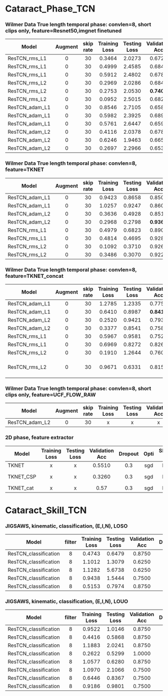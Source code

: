 # Cataract_Phase_TCN

### Wilmer Data True length temporal phase: convlen=8, short clips only, feature=Resnet50,imgnet finetuned
Model | Augment | skip rate | Training Loss | Testing Loss | Validation Acc |  Dropout | Opti | SLURM ID| Notes |
---|:---:|:---:|:---:|:---:|:---:|:---:|:---:|:---: | :---:  |
ResTCN_rms_L1 | 0 | 30 | 0.3464 | 2.0273 | 0.6728 | 0.0 | rms | 11721946 |  |
ResTCN_rms_L1 | 0 | 30 | 0.4999 | 2.4585 | 0.6849 | 0.3 | rms | 11721893 |  |
ResTCN_rms_L1 | 0 | 30 | 0.5912 | 2.4802 | 0.6781 | 0.5 | rms | 11721960 |  |
ResTCN_rms_L2 | 0 | 30 | 0.2969 | 2.0286 | 0.6845 | 0.0 | rms | 11721972 |  |
ResTCN_rms_L2 | 0 | 30 | 0.2753 | 2.0530 | **0.7402** | 0.3 | rms | 11721993 |  |
ResTCN_rms_L2 | 0 | 30 | 0.0952 | 2.5015 | 0.6823 | 0.5 | rms | 11722007 |  |
ResTCN_adam_L1 | 0 | 30 | 0.8546 | 2.7105 | 0.6587 | 0.0 | adam | 11930685 |  |
ResTCN_adam_L1 | 0 | 30 | 0.5982 | 2.3925 | 0.6894 | 0.3 | adam | 11932491 |  |
ResTCN_adam_L1 | 0 | 30 | 0.5761 | 2.6447 | 0.6590 | 0.5 | adam | 11933330 |  |
ResTCN_adam_L2 | 0 | 30 | 0.4116 | 2.0378 | 0.6783 |  0.0 | adam | 11926746 |  |
ResTCN_adam_L2 | 0 | 30 | 0.6246 | 1.9463 | 0.6652 |  0.3 | adam | 11928035 |  |
ResTCN_adam_L2 | 0 | 30 | 0.2697 | 2.2966 | 0.6539 | 0.5 | adam | 11928707 |  |

### Wilmer Data True length temporal phase: convlen=8, feature=TKNET
Model | Augment | skip rate | Training Loss | Testing Loss | Validation Acc |  Dropout | Opti | SLURM ID| Notes |
---|:---:|:---:|:---:|:---:|:---:|:---:|:---:|:---: | :---:  |
ResTCN_adam_L1 | 0 | 30 | 0.9423 | 0.8658 | 0.8505 | 0.3 | adam | 13913990 | feat_dim=256 |
ResTCN_adam_L1 | 0 | 30 | 1.0257 | 0.9247 | 0.8607 | 0.5 | adam | 13913981 | feat_dim=256 |
ResTCN_adam_L2 | 0 | 30 | 0.3636 | 0.4928 | 0.8517 | 0.3 | adam | 13913985 | feat_dim=256 |
ResTCN_adam_L2 | 0 | 30 | 0.2968 | 0.2798 | **0.9364** | 0.5 | adam | 13913987 | feat_dim=256 |
ResTCN_rms_L1 | 0 | 30 | 0.4979 | 0.6823 | 0.8902 | 0.3 | rms | 13913995 | feat_dim=256 |
ResTCN_rms_L1 | 0 | 30 | 0.4814 | 0.4695 | 0.9286 | 0.5 | rms | 13913996 | feat_dim=256 |
ResTCN_rms_L2 | 0 | 30 | 0.1092 | 0.3710 | 0.9267 | 0.3 | rms | 13913997 | feat_dim=256 |
ResTCN_rms_L2 | 0 | 30 | 0.3486 | 0.3070 | 0.9225 | 0.5 | rms | 13913999 | feat_dim=256 |

### Wilmer Data True length temporal phase: convlen=8,  feature=TKNET_concat
Model | Augment | skip rate | Training Loss | Testing Loss | Validation Acc |  Dropout | Opti | SLURM ID| Notes |
---|:---:|:---:|:---:|:---:|:---:|:---:|:---:|:---: | :---:  |
ResTCN_adam_L1 | 0 | 30 | 1.2785 | 1.2335 | 0.7753 | 0.3 | adam | 13914077 | feat_dim=448 |
ResTCN_adam_L1 | 0 | 30 | 0.6410 | 0.8987 | **0.8410** | 0.5 | adam | 13914082 | feat_dim=448 |
ResTCN_adam_L2 | 0 | 30 | 0.2520 | 0.9421 | 0.7933 | 0.3 | adam | 13914158 | feat_dim=448 |
ResTCN_adam_L2 | 0 | 30 | 0.3377 | 0.8541 | 0.7583 | 0.5 | adam | 13914160 | feat_dim=448 |
ResTCN_rms_L1 | 0 | 30 | 0.5967 | 0.9581 | 0.7528 | 0.3 | rms | 13914162 | feat_dim=448 |
ResTCN_rms_L1 | 0 | 30 | 0.6969 | 0.8272 | 0.8265 | 0.5 | rms | 13914163 | feat_dim=448 |
ResTCN_rms_L2 | 0 | 30 | 0.1910 | 1.2644 | 0.7603 | 0.3 | rms | 13914166 | feat_dim=448 |
ResTCN_rms_L2 | 0 | 30 | 0.9671 | 0.6331 | 0.8156 | 0.5 | rms | 13914168 | feat_dim=448, these are not done yet |


### Wilmer Data True length temporal phase: convlen=8, short clips only, feature=UCF_FLOW_RAW
Model | Augment | skip rate | Training Loss | Testing Loss | Validation Acc |  Dropout | Opti | SLURM ID| Notes |
---|:---:|:---:|:---:|:---:|:---:|:---:|:---:|:---: | :---:  |
ResTCN_adam_L2 | 0 | 30 | x | x | x | 0.5 | adam | 14296559 | feat_dim=4096 |

### 2D phase, feature extractor
Model |  Training Loss | Testing Loss | Validation Acc |  Dropout | Opti | SLURM ID| Notes |
---|:---:|:---:|:---:|:---:|:---:|:---:|:---:|
TKNET | x | x | 0.5510 | 0.3 | sgd | local |   
TKNET_CSP | x | x | 0.3260 | 0.3 | sgd | local | Correct Split  
TKNET_cat | x | x | 0.57 | 0.3 | sgd | local |  

# Cataract_Skill_TCN

### JIGSAWS, kinematic, classification, (E,I,N), LOSO
Model | filter | Training Loss | Testing Loss | Validation Acc |  Dropout | Opti | SLURM ID| Notes |
---|:---:|:---:|:---:|:---:|:---:|:---:|:---: | :---:  |
ResTCN_classification | 8 | 0.4743 | 0.6479 | 0.8750 | 0.3 | adam | local | split=1
ResTCN_classification | 8 | 1.1012 | 1.3079 | 0.6250 | 0.3 | adam | local | split=2
ResTCN_classification | 8 | 1.1282 | 5.6738 | 0.6250 | 0.3 | adam | local | split=3
ResTCN_classification | 8 | 0.9438 | 1.5444 | 0.7500 | 0.3 | adam | local | split=4
ResTCN_classification | 8 | 0.5153 | 0.7974 | 0.8750 | 0.3 | adam | local | split=5


### JIGSAWS, kinematic, classification, (E,I,N), LOUO
Model | filter | Training Loss | Testing Loss | Validation Acc |  Dropout | Opti | SLURM ID| Notes |
---|:---:|:---:|:---:|:---:|:---:|:---:|:---: | :---:  |
ResTCN_classification | 8 | 0.9522 | 1.0146 | 0.8750 | 0.3 | adam | local | split=1
ResTCN_classification | 8 | 0.4416 | 0.5868 | 0.8750 | 0.3 | adam | local | split=2
ResTCN_classification | 8 | 1.1883 | 2.0241 | 0.8750 | 0.3 | adam | local | split=3
ResTCN_classification | 8 | 0.2622 | 0.5299 | 1.0000 | 0.3 | adam | local | split=4
ResTCN_classification | 8 | 1.0577 | 0.6280 | 0.8750 | 0.3 | adam | local | split=5
ResTCN_classification | 8 | 1.0970 | 2.1066 | 0.7500 | 0.3 | adam | local | split=6
ResTCN_classification | 8 | 0.6446 | 0.8367 | 0.7500 | 0.3 | adam | local | split=7
ResTCN_classification | 8 | 0.9186 | 0.9801 | 0.7500 | 0.3 | adam | local | split=8




